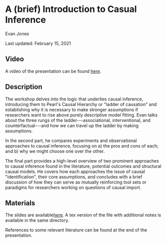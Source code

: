 # A (brief) Introduction to Casual Inference

Evan Jones

Last updated: February 15, 2021

## Video

A video of the presentation can be found [here](https://www.dropbox.com/s/tz12ci8lt05pgye/causal-inference-intro-jones.mp4?dl=0).

## Description

The workshop delves into the logic that underlies causal inference, introducing them to Pearl's Causal Hierarchy or "ladder of causation" and establishing why it is necessary to make stronger assumptions if researchers want to rise above purely descriptive model fitting. Evan talks about the three rungs of the ladder---associational, interventional, and counterfactual---and how we can travel up the ladder by making assumptions.

In the second part, he compares experiments and observational approaches to causal inference, focusing on a) the pros and cons of each; and b) why we might choose one over the other.

The final part provides a high-level overview of two prominent approaches to causal inference found in the literature, potential outcomes and structural causal models. He covers how each approaches the issue of causal "identification", their core assumptions, and concludes with a brief discussion of how they can serve as mutually reinforcing tool sets or paradigms for researchers working on questions of causal import.

## Materials

The slides are available[here](https://github.com/gsa-gvpt/gvpt-methods/tree/master/CI_intro/intro_to_causal_inference.pdf). A tex version of the file with additional notes is available in the same directory.

References to some relevant literature can be found at the end of the presentation. 

